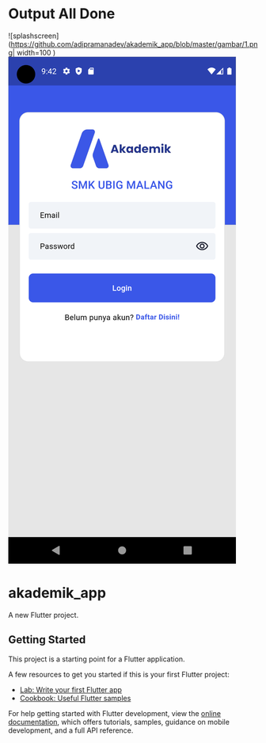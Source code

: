 # Output All Done

![splashscreen](https://github.com/adipramanadev/akademik_app/blob/master/gambar/1.png| width=100 )
![login](https://github.com/adipramanadev/akademik_app/blob/master/gambar/2.png)

# akademik_app

A new Flutter project.

## Getting Started

This project is a starting point for a Flutter application.

A few resources to get you started if this is your first Flutter project:

- [Lab: Write your first Flutter app](https://docs.flutter.dev/get-started/codelab)
- [Cookbook: Useful Flutter samples](https://docs.flutter.dev/cookbook)

For help getting started with Flutter development, view the
[online documentation](https://docs.flutter.dev/), which offers tutorials,
samples, guidance on mobile development, and a full API reference.
